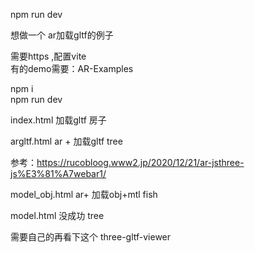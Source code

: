 npm run dev

想做一个 ar加载gltf的例子

需要https ,配置vite  
有的demo需要：AR-Examples  

npm i   
npm run dev  

index.html 加载gltf 房子  

argltf.html  ar + 加载gltf tree   

参考：https://rucobloog.www2.jp/2020/12/21/ar-jsthree-js%E3%81%A7webar1/  

model_obj.html ar+ 加载obj+mtl  fish  

model.html 没成功 tree   

需要自己的再看下这个
three-gltf-viewer
